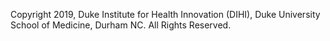 Copyright 2019, Duke Institute for Health Innovation (DIHI), Duke University School of Medicine, Durham NC. All Rights Reserved.

